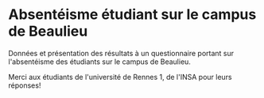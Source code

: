# Absentéisme étudiant sur le campus de Beaulieu

Données et présentation des résultats à un questionnaire portant sur l'absentéisme des étudiants sur le campus de Beaulieu.

Merci aux étudiants de l'université de Rennes 1, de l'INSA pour leurs réponses!
